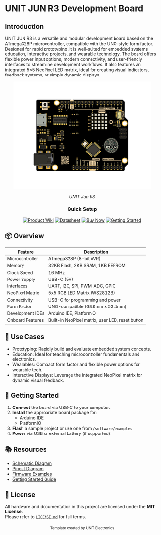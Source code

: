 
# UNIT JUN R3 Development Board 


## Introduction

UNIT JUN R3 is a versatile and modular development board based on the ATmega328P microcontroller, compatible with the UNO-style form factor. Designed for rapid prototyping, it is well-suited for embedded systems education, interactive projects, and wearable technology. The board offers flexible power input options, modern connectivity, and user-friendly interfaces to streamline development workflows. It also features an integrated 5×5 NeoPixel LED matrix, ideal for creating visual indicators, feedback systems, or simple dynamic displays.

<div align="center">
  <img src="hardware/resources/unit_top_v_0_0_1_ue0081_jun_r3.png" width="450px" alt="Development Board">
  <p><em>UNIT Jun R3</em></p>
</div>



<div align="center">

### Quick Setup


[<img src="https://img.shields.io/badge/Product%20Wiki-blue?style=for-the-badge" alt="Product Wiki">](https://unit-electronics-mx.github.io/unit_jun_r3_development_board/mdbook/index.html)
[<img src="https://img.shields.io/badge/Datasheet-green?style=for-the-badge" alt="Datasheet">](https://unit-electronics-mx.github.io/unit_jun_r3_development_board/datasheet_professional.html)
[<img src="https://img.shields.io/badge/Buy%20Now-orange?style=for-the-badge" alt="Buy Now">](https://uelectronics.com/)
[<img src="https://img.shields.io/badge/Getting%20Started-purple?style=for-the-badge" alt="Getting Started">](https://unit-electronics-mx.github.io/unit_jun_r3_development_board/mdbook/software/getting-started.html)

</div>




## 📦 Overview

| Feature           | Description                                         |
|-------------------|-----------------------------------------------------|
| Microcontroller   | ATmega328P (8-bit AVR)                              |
| Memory            | 32KB Flash, 2KB SRAM, 1KB EEPROM                    |
| Clock Speed       | 16 MHz                                              |
| Power Supply      | USB-C (5V)            |
| Interfaces        | UART, I2C, SPI, PWM, ADC, GPIO                      |
| NeoPixel Matrix   | 5x5 RGB LED Matrix (WS2812B)                        |
| Connectivity      | USB-C for programming and power                     |
| Form Factor       | UNO-compatible (68.6mm x 53.4mm)                      |
| Development IDEs  | Arduino IDE, PlatformIO                             |
| Onboard Features  | Built-in NeoPixel matrix, user LED, reset button    |



## 🧪 Use Cases

- Prototyping: Rapidly build and evaluate embedded system concepts.
- Education: Ideal for teaching microcontroller fundamentals and electronics.
- Wearables: Compact form factor and flexible power options for wearable tech.
- Interactive Displays: Leverage the integrated NeoPixel matrix for dynamic visual feedback.




## 🚀 Getting Started

1. **Connect** the board via USB-C to your computer.
2. **Install** the appropriate board package for:
   - Arduino IDE
   - PlatformIO
3. **Flash** a sample project or use one from `/software/examples`
4. **Power** via USB or external battery (if supported)


## 📚 Resources

- [Schematic Diagram](hardware/unit_sch_v_0_0_1_ue0081_Jun-R3.pdf)
- [Pinout Diagram](docs/pinout.png)
- [Firmware Examples](firmware/)
- [Getting Started Guide](docs/getting_started.md)


## 📝 License

All hardware and documentation in this project are licensed under the **MIT License**.  
Please refer to [`LICENSE.md`](LICENSE.md) for full terms.



<div align="center">
  <sub>Template created by UNIT Electronics</sub>
</div>
